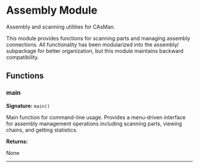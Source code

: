 # Assembly Module

Assembly and scanning utilities for CAsMan.

This module provides functions for scanning parts and managing assembly connections.
All functionality has been modularized into the assembly/ subpackage for better
organization, but this module maintains backward compatibility.

## Functions

### main

**Signature:** `main()`

Main function for command-line usage. Provides a menu-driven interface for assembly management operations including scanning parts, viewing chains, and getting statistics.

**Returns:**

None

---
